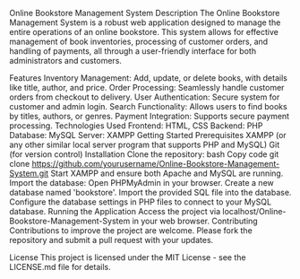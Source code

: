 Online Bookstore Management System
Description
The Online Bookstore Management System is a robust web application designed to manage the entire operations of an online bookstore. This system allows for effective management of book inventories, processing of customer orders, and handling of payments, all through a user-friendly interface for both administrators and customers.

Features
Inventory Management: Add, update, or delete books, with details like title, author, and price.
Order Processing: Seamlessly handle customer orders from checkout to delivery.
User Authentication: Secure system for customer and admin login.
Search Functionality: Allows users to find books by titles, authors, or genres.
Payment Integration: Supports secure payment processing.
Technologies Used
Frontend: HTML, CSS
Backend: PHP
Database: MySQL
Server: XAMPP
Getting Started
Prerequisites
XAMPP (or any other similar local server program that supports PHP and MySQL)
Git (for version control)
Installation
Clone the repository:
bash
Copy code
git clone https://github.com/yourusername/Online-Bookstore-Management-System.git
Start XAMPP and ensure both Apache and MySQL are running.
Import the database:
Open PHPMyAdmin in your browser.
Create a new database named 'bookstore'.
Import the provided SQL file into the database.
Configure the database settings in PHP files to connect to your MySQL database.
Running the Application
Access the project via localhost/Online-Bookstore-Management-System in your web browser.
Contributing
Contributions to improve the project are welcome. Please fork the repository and submit a pull request with your updates.

License
This project is licensed under the MIT License - see the LICENSE.md file for details.